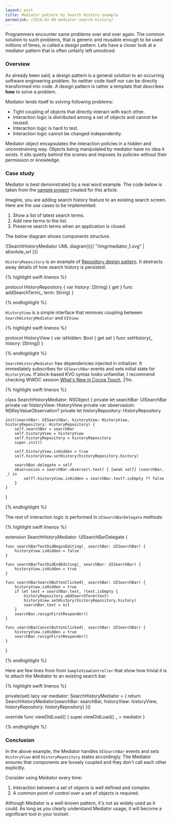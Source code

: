 ```yaml
---
layout: post
title: Mediator pattern by Search History example
permalink: /2018-02-09-mediator-search-history/
---
```


Programmers encounter same problems over and over again. The common solution to such problems, that is generic and reusable enough to be used millions of times, is called a design pattern. Lets have a closer look at a mediator pattern that is often unfairly left unnoticed.

### Overview

As already been said, a design pattern is a general solution to an occurring software engineering problem. Its neither code itself nor can be directly transformed into code. A design pattern is rather a template that describes **how** to solve a problem.

Mediator lends itself to solving following problems:
* Tight coupling of objects that directly interact with each other.
* Interaction logic is distributed among a set of objects and cannot be reused.
* Interaction logic is hard to test.
* Interaction logic cannot be changed independently.

Mediator object encapsulates the interaction policies in a hidden and unconstraining way. Objects being manipulated by mediator have no idea it exists. It sits quietly behind the scenes and imposes its policies without their permission or knowledge.

### Case study

Mediator is best demonstrated by a real word example. The code below is taken from the [sample project][sample-project] created for this article.

Imagine, you are adding search history feature to an existing search screen. Here are the use cases to be implemented:
1. Show a list of latest search terms.
2. Add new terms to the list.
3. Preserve search terms when an application is closed.

The below diagram shows components structure.

![SearchHistoryMediator UML diagram]({{ "/img/mediator_1.svg" | absolute_url }})
 
`HistoryRepository` is an example of [Repository design pattern][repository-def]. It abstracts away details of how search history is persisted.

{% highlight swift linenos %}

protocol HistoryRepository {
    var history: [String] { get }
    func addSearchTerm(_ term: String)
}

{% endhighlight %}

`HistoryView` is a simple interface that removes coupling between `SearchHistoryMediator` and `UIView`:

{% highlight swift linenos %}

protocol HistoryView {
    var isHidden: Bool { get set }
    func setHistory(_ history: [String])
}

{% endhighlight %}

`SearchHistoryMediator` has dependencies injected in initializer. It immediately subscribes for `UISearchBar` events and sets initial state for `HistoryView`. If block-based KVO syntax looks unfamiliar, I recommend checking WWDC session [What's New in Cocoa Touch](https://developer.apple.com/videos/play/wwdc2017/201/), 21m.

{% highlight swift linenos %}

class SearchHistoryMediator: NSObject {
    private let searchBar: UISearchBar
    private var historyView: HistoryView
    private var observasion: NSKeyValueObservation?
    private let historyRepository: HistoryRepository

    init(searchBar: UISearchBar, historyView: HistoryView, historyRepository: HistoryRepository) {
        self.searchBar = searchBar
        self.historyView = historyView
        self.historyRepository = historyRepository
        super.init()

        self.historyView.isHidden = true
        self.historyView.setHistory(historyRepository.history)

        searchBar.delegate = self
        observasion = searchBar.observe(\.text) { [weak self] (searchBar, _) in
            self?.historyView.isHidden = searchBar.text?.isEmpty ?? false
        }
    }
}

{% endhighlight %}

The rest of interaction logic is performed in `UISearchBarDelegate` methods:

{% highlight swift linenos %}

extension SearchHistoryMediator: UISearchBarDelegate {

    func searchBarTextDidBeginEditing(_ searchBar: UISearchBar) {
        historyView.isHidden = false
    }

    func searchBarTextDidEndEditing(_ searchBar: UISearchBar) {
        historyView.isHidden = true
    }

    func searchBarSearchButtonClicked(_ searchBar: UISearchBar) {
        historyView.isHidden = true
        if let text = searchBar.text, !text.isEmpty {
            historyRepository.addSearchTerm(text)
            historyView.setHistory(historyRepository.history)
            searchBar.text = nil
        }
        searchBar.resignFirstResponder()
    }

    func searchBarCancelButtonClicked(_ searchBar: UISearchBar) {
        historyView.isHidden = true
        searchBar.resignFirstResponder()
    }
}

{% endhighlight %}

Here are few lines from from `SampleViewController` that show how trivial it is to attach the Mediator to an existing search bar.

{% highlight swift linenos %}

private(set) lazy var mediator: SearchHistoryMediator = {
    return SearchHistoryMediator(searchBar: searchBar, historyView: historyView, historyRepository: historyRepository)
}()

override func viewDidLoad() {
    super.viewDidLoad()
    _ = mediator
}

{% endhighlight %}

### Conclusion

In the above example, the Mediator handles `UISearchBar` events and sets `HistoryView` and `HistoryRepository` states accordingly. The Mediator ensures that components are loosely coupled and they don't call each other explicitly.

Consider using Mediator every time: 
1. Interaction between a set of objects is well defined and complex.
1. A common point of control over a set of objects is required.

Although Mediator is a well-known pattern, it's not as widely used as it could. As long as you clearly understand Mediator usage, it will become a significant tool in your toolset.

[repository-def]: https://msdn.microsoft.com/en-us/library/ff649690.aspx
[sample-project]: https://github.com/V8tr/SearchHistoryMediator
